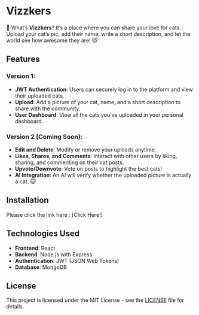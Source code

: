 
# Vizzkers

🐾 What’s **Vizzkers**? It’s a place where you can share your love for cats. Upload your cat’s pic, add their name, write a short description, and let the world see how awesome they are! 😻

## Features

### Version 1:
- **JWT Authentication**: Users can securely log in to the platform and view their uploaded cats.
- **Upload**: Add a picture of your cat, name, and a short description to share with the community.
- **User Dashboard**: View all the cats you've uploaded in your personal dashboard.

### Version 2 (Coming Soon):
- **Edit and Delete**: Modify or remove your uploads anytime.
- **Likes, Shares, and Comments**: Interact with other users by liking, sharing, and commenting on their cat posts.
- **Upvote/Downvote**: Vote on posts to highlight the best cats!
- **AI Integration**: An AI will verify whether the uploaded picture is actually a cat. 🐱

## Installation

Please click the link here : [Click Here!]

## Technologies Used
- **Frontend**: React
- **Backend**: Node.js with Express
- **Authentication**: JWT (JSON Web Tokens)
- **Database**: MongoDB

## License

This project is licensed under the MIT License - see the [LICENSE](LICENSE) file for details.
